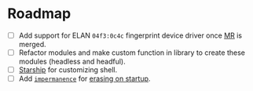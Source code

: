 # Roadmap

- [ ] Add support for ELAN `04f3:0c4c` fingerprint device driver once
      [MR](https://gitlab.freedesktop.org/libfprint/libfprint/-/merge_requests/330/)
      is merged.
- [ ] Refactor modules and make custom function in library to create these
      modules (headless and headful).
- [ ] [Starship](https://starship.rs) for customizing shell.
- [ ] Add [`impermanence`](https://github.com/nix-community/impermanence) for
      [erasing on startup](https://grahamc.com/blog/erase-your-darlings/).
